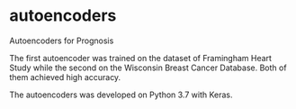 # autoencoders
Autoencoders for Prognosis

The first autoencoder was trained on the dataset of Framingham Heart Study while the second on the Wisconsin Breast Cancer Database.
Both of them achieved high accuracy.

The autoencoders was developed on Python 3.7 with Keras.
